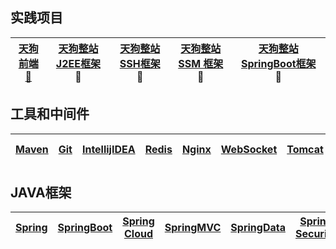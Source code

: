 实践项目
--- 
[天狗前端 🐶](https://github.com/stevenli91748/JAVA-Architecture/blob/master/project/TDog%20FrontEnd)| [天狗整站 J2EE框架](https://github.com/stevenli91748/JAVA-Architecture/blob/master/project/TDog%20J2EE%20Project) 🐶 |[天狗整站 SSH框架](https://github.com/stevenli91748/JAVA-Architecture/blob/master/project/TDog%20SSH%20Project) 🐶| [天狗整站 SSM 框架](https://github.com/stevenli91748/JAVA-Architecture/blob/master/project/TDog%20SSM%20Project)🐶 | [天狗整站 SpringBoot框架](https://github.com/stevenli91748/JAVA-Architecture/blob/master/project/TDog%20SpringBoot%20Project) 🐶|
------------ | -------------|----------- |---------- | -----------------|


工具和中间件  
---  
[Maven](https://github.com/stevenli91748/JAVA-Architecture/blob/master/Tools%20and%20Middleware/Maven/README)|[Git](https://github.com/stevenli91748/JAVA-Architecture/blob/master/Tools%20and%20Middleware/Git/README)|[IntellijIDEA](https://github.com/stevenli91748/JAVA-Architecture/blob/master/Tools%20and%20Middleware/IntellijIDEA/README)|[Redis](https://github.com/stevenli91748/JAVA-Architecture/blob/master/Tools%20and%20Middleware/Redis/README)|[Nginx](https://github.com/stevenli91748/JAVA-Architecture/blob/master/Tools%20and%20Middleware/Nginx/README)|[WebSocket](https://github.com/stevenli91748/JAVA-Architecture/blob/master/Tools%20and%20Middleware/WebSocket/README)|[Tomcat](https://github.com/stevenli91748/JAVA-Architecture/blob/master/Tools%20and%20Middleware/Tomcat/README)|[QRCode](https://github.com/stevenli91748/JAVA-Architecture/blob/master/Tools%20and%20Middleware/QRCode/README)|[Search Engineer](https://github.com/stevenli91748/JAVA-Architecture/blob/master/Tools%20and%20Middleware/Search%20Engineer/README)|[Quartz](https://github.com/stevenli91748/JAVA-Architecture/blob/master/Tools%20and%20Middleware/Quartz/README)|[Shiro](https://github.com/stevenli91748/JAVA-Architecture/blob/master/Tools%20and%20Middleware/Shiro/README)|  
-----|---|-------|-----|-----|-----|----|------|-----|-----|------|


JAVA框架   
---
[Spring](https://github.com/stevenli91748/JAVA-Architecture/blob/master/JAVA%20Framework/Spring/README)|[SpringBoot](https://github.com/stevenli91748/JAVA-Architecture/blob/master/JAVA%20Framework/SpringBoot/README)|[Spring Cloud](https://github.com/stevenli91748/JAVA-Architecture/blob/master/JAVA%20Framework/Spring%20Cloud/README)|[SpringMVC](https://github.com/stevenli91748/JAVA-Architecture/tree/master/JAVA%20Framework/SpringMVC)|[SpringData](https://github.com/stevenli91748/JAVA-Architecture/tree/master/JAVA%20Framework/SpringData)|[Spring Security](https://github.com/stevenli91748/JAVA-Architecture/tree/master/JAVA%20Framework/Spring%20Security)|[Mybatis](https://github.com/stevenli91748/JAVA-Architecture/tree/master/JAVA%20Framework/Mybatis)|[SSH](https://github.com/stevenli91748/JAVA-Architecture/tree/master/JAVA%20Framework/SSH)|[SSM](https://github.com/stevenli91748/JAVA-Architecture/tree/master/JAVA%20Framework/SSM)|
---|---|---|---|---|---|---|------|----|
